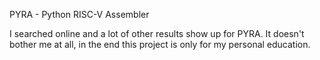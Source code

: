 PYRA - Python RISC-V Assembler

I searched online and a lot of other results show up for PYRA. It doesn't bother me at all, in the end this project is only for my personal education.
